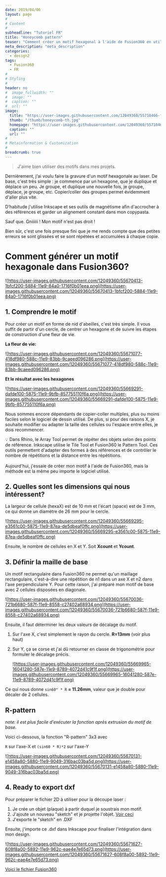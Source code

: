 ```yaml
---
date: 2019/04/06
layout: page
#
# Content
#
subheadline: "Tutoriel FR"
title: "Honeycomb pattern"
teaser: "Comment créer un motif hexagonal à l'aide de Fusion360 en utilisant le Pattern Tool pour contrôler le nombre de répétitions et la distance entre les répétitions."
meta_description: "meta_description"
categories:
  - design2
tags:
  - Fusion360
  - FR
#
# Styling
#
header: no
#  image_fullwidth: ""
#  image: ""
#  caption: ""
#  url: ""
image:
  title: "https://user-images.githubusercontent.com/12049360/55710466-f63e2d00-59ea-11e9-9b18-9a1ff459d629.png"
  thumb: "/thumb/honeycomb-th.jpg"
  homepage: "https://user-images.githubusercontent.com/12049360/55710466-f63e2d00-59ea-11e9-9b18-9a1ff459d629.png"
  caption: ""
  url: ""
#
# Metainformation & Customization
#
breadcrumb: true
---
```



> J'aime bien utiliser des motifs dans mes projets. 

Dernièrement, j'ai voulu faire la gravure d'un motif hexagonale au laser. De base, c'est très simple : je commence par un hexagone, que je duplique et déplace un peu. Je groupe, et duplique une nouvelle fois, je groupe, déplace, je groupe, etc. Copier/coller des groupes permet évidemment d'aller plus vite.

D’habitude j'utilise Inkscape et ses outils de magnétisme afin d'accrocher à des références et garder un alignement constant dans mon copypasta. 

Sauf que. Gniiiiii ! Mon motif n'est pas droit !

Bien sûr, c'est une fois presque fini que je me rends compte que des petites erreurs se sont glissées et se sont répétées et accumulées à chaque copie.

# Comment générer un motif hexagonale dans Fusion360?

![https://user-images.githubusercontent.com/12049360/55670413-1bfcf200-5884-11e9-84a0-1716f0b01eea.png](https://user-images.githubusercontent.com/12049360/55670413-1bfcf200-5884-11e9-84a0-1716f0b01eea.png)

## 1. Comprendre le motif

Pour créer un motif en forme de nid d'abeilles, c'est très simple. Il vous suffit de partir d'un cercle, de centrer un hexagone et de suivre les étapes de construction d'une fleur de vie.

**La fleur de vie:**

![https://user-images.githubusercontent.com/12049360/55671077-418df980-588c-11e9-83bb-9caeed096286.png](https://user-images.githubusercontent.com/12049360/55671077-418df980-588c-11e9-83bb-9caeed096286.png)

**Et le résultat avec les hexagones**

![https://user-images.githubusercontent.com/12049360/55669291-dafde100-5875-11e9-9bfb-857755110f6a.png](https://user-images.githubusercontent.com/12049360/55669291-dafde100-5875-11e9-9bfb-857755110f6a.png)

Nous sommes encore dépendants de copier-coller multiples, plus ou moins faciles selon le logiciel de dessin utilisé. De plus, si pour des raisons X, je souhaite modifier ou adapter la taille des cellules ou l'espace entre elles, je dois recommencer.

<aside>
💡 Dans Rhino, le Array Tool permet de répéter des objets selon des points de référence. Inkscape utilise le Tile Tool et Fusion360 le Pattern Tool. Ces outils permettent d'adapter des formes à des références et de contrôler le nombre de répétitions et la distance entre les répétitions.
</aside>
<br>
Aujourd'hui, j'essaie de créer mon motif à l'aide de Fusion360, mais la méthode est la même peu importe le logiciel utilisé.

## 2. Quelles sont les dimensions qui nous intéressent?

La largeur de cellule (hexaX) est de 10 mm et l'écart (space) est de 3 mm, ce qui donne un diamètre de 26 mm pour le cercle.

![https://user-images.githubusercontent.com/12049360/55669295-e3561c00-5875-11e9-87ea-de5dbeaf0ffc.png](https://user-images.githubusercontent.com/12049360/55669295-e3561c00-5875-11e9-87ea-de5dbeaf0ffc.png)

Ensuite, le nombre de cellules en X et Y.
Soit **Xcount** et **Ycount**.

## 3. Définir la maille de base

Un motif rectangulaire dans Fusion360 ne permet qu'un maillage rectangulaire, c'est-à-dire une répétition de n1 dans un axe X et n2 dans l'axe perpendiculaire Y. Pour cette raison, j'ai préparé mon motif de base avec 2 cellules disposées en diagonale.

![https://user-images.githubusercontent.com/12049360/55670036-721b6680-587f-11e9-8558-c27402a68934.png](https://user-images.githubusercontent.com/12049360/55670036-721b6680-587f-11e9-8558-c27402a68934.png)

Ensuite, il faut déterminer les deux valeurs de décalage du motif.

1. Sur l'axe X, c'est simplement le rayon du cercle. **R=13mm** (voir plus haut)
2. Sur Y, ça se corse et j'ai dû retourner en classe de trigonométrie pour formuler le décalage précis.
    
    ![https://user-images.githubusercontent.com/12049360/55669965-16041280-587e-11e9-8789-4072d41c9f1f.png](https://user-images.githubusercontent.com/12049360/55669965-16041280-587e-11e9-8789-4072d41c9f1f.png)
    

Ce qui nous donne `sin60° * R` **= 11.26mm**, valeur que je double pour décaler de 2 cellules.

## R-pattern

*note: il est plus facile d'exécuter la fonction après extrusion du motif de base.*

Voici ci-dessous, la fonction "R-pattern" 3x3 avec

`R` sur l'axe-X et `(sin60 * R)*2` sur l'axe-Y

![https://user-images.githubusercontent.com/12049360/55670131-e1458a80-5880-11e9-9049-316bac03ba5d.png](https://user-images.githubusercontent.com/12049360/55670131-e1458a80-5880-11e9-9049-316bac03ba5d.png)

## 4. Ready to export dxf

Pour préparer le fichier 2D à utiliser pour la découpe laser :

1. Je crée un objet (plaque) à partir duquel je soustrais mon motif.
2. J'ajoute un nouveau "sketch" et je projette l'objet. [Voir ceci](https://youtu.be/PuI2iWmngtM?t=87)
3. J'exporte le "sketch" en .DXF

Ensuite, j'importe ce .dxf dans Inkscape pour finaliser l'intégration dans mon design.

![https://user-images.githubusercontent.com/12049360/55671627-608f8a00-5892-11e9-962c-eae4e7e65d73.png](https://user-images.githubusercontent.com/12049360/55671627-608f8a00-5892-11e9-962c-eae4e7e65d73.png)

[Voici le fichier Fusion360](https://a360.co/2UBzilG)